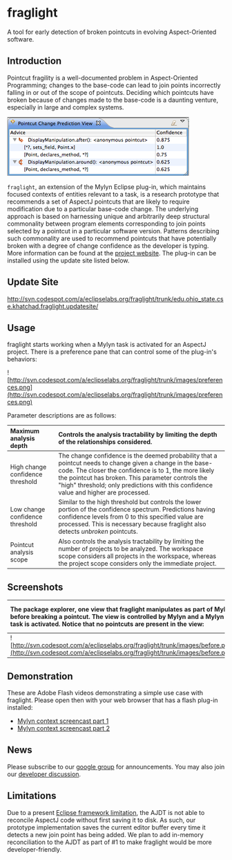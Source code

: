 # fraglight

A tool for early detection of broken pointcuts in evolving Aspect-Oriented software.

## Introduction

Pointcut fragility is a well-documented problem in Aspect-Oriented Programming; changes to the base-code can lead to join points incorrectly falling in or out of the scope of pointcuts. Deciding which pointcuts have broken because of changes made to the base-code is a daunting venture, especially in large and complex systems.

![Change prediction screenshot](https://raw.githubusercontent.com/khatchad/fraglight/master/images/change_prediction_screenshot.png "Change prediction screenshot")

`fraglight`, an extension of the Mylyn Eclipse plug-in, which maintains focused contexts of entities relevant to a task, is a research prototype that recommends a set of AspectJ pointcuts that are likely to require modification due to a particular base-code change. The underlying approach is based on harnessing unique and arbitrarily deep structural commonality between program elements corresponding to join points selected by a pointcut in a particular software version.   Patterns describing such commonality are used to recommend pointcuts that have potentially broken with a degree of change confidence as the developer is typing. More information can be found at the [project website](http://openlab.citytech.cuny.edu/pcp). The plug-in can be installed using the update site listed below.

## Update Site

http://svn.codespot.com/a/eclipselabs.org/fraglight/trunk/edu.ohio_state.cse.khatchad.fraglight.updatesite/

## Usage

fraglight starts working when a Mylyn task is activated for an AspectJ project. There is a preference pane that can control some of the plug-in's behaviors:

![http://svn.codespot.com/a/eclipselabs.org/fraglight/trunk/images/preferences.png](http://svn.codespot.com/a/eclipselabs.org/fraglight/trunk/images/preferences.png)

Parameter descriptions are as follows:

| Maximum analysis depth | Controls the analysis tractability by limiting the depth of the relationships considered. |
|:-----------------------|:------------------------------------------------------------------------------------------|
| High change confidence threshold | The change confidence is the deemed probability that a pointcut needs to change given a change in the base-code. The closer the confidence is to 1, the more likely the pointcut has broken. This parameter controls the "high" threshold; only predictions with this confidence value and higher are processed. |
| Low change confidence threshold | Similar to the high threshold but controls the lower portion of the confidence spectrum. Predictions having confidence levels from 0 to this specified value are processed. This is necessary because fraglight also detects _unbroken_ pointcuts. |
| Pointcut analysis scope | Also controls the analysis tractability by limiting the number of projects to be analyzed. The workspace scope considers all projects in the workspace, whereas the project scope considers only the immediate project. |

## Screenshots

| The package explorer, one view that fraglight manipulates as part of Mylyn, before breaking a pointcut. The view is controlled by Mylyn and a Mylyn task is activated. Notice that no pointcuts are present in the view: | The same view after a pointcut breakage. The broken pointcut is added to the Mylyn context automatically. This alerts developers that they may have written base-code that has broken pointcuts, all while they are typing: |
|:-------------------------------------------------------------------------------------------------------------------------------------------------------------------------------------------------------------------------|:----------------------------------------------------------------------------------------------------------------------------------------------------------------------------------------------------------------------------|
| ![http://svn.codespot.com/a/eclipselabs.org/fraglight/trunk/images/before.png](http://svn.codespot.com/a/eclipselabs.org/fraglight/trunk/images/before.png)                                                              | ![http://svn.codespot.com/a/eclipselabs.org/fraglight/trunk/images/after.png](http://svn.codespot.com/a/eclipselabs.org/fraglight/trunk/images/after.png)                                                                   |

## Demonstration

These are Adobe Flash videos demonstrating a simple use case with fraglight. Please open then with your web browser that has a flash plug-in installed:

  * [Mylyn context screencast part 1](http://svn.codespot.com/a/eclipselabs.org/fraglight/trunk/images/demo1.swf)
  * [Mylyn context screencast part 2](http://svn.codespot.com/a/eclipselabs.org/fraglight/trunk/images/demo2.swf)

## News

Please subscribe to our [google group](http://groups.google.com/group/fraglight-announce) for announcements. You may also join our [developer discussion](http://groups.google.com/group/pointcut-change-prediction).

## Limitations

Due to a present [Eclipse framework limitation](https://bugs.eclipse.org/bugs/show_bug.cgi?id=310046), the AJDT is not able to reconcile AspectJ code without first saving it to disk. As such, our prototype implementation saves the current editor buffer every time it detects a new join point has being added. We plan to add in-memory reconciliation to the AJDT as part of #1 to make fraglight would be more developer-friendly.

